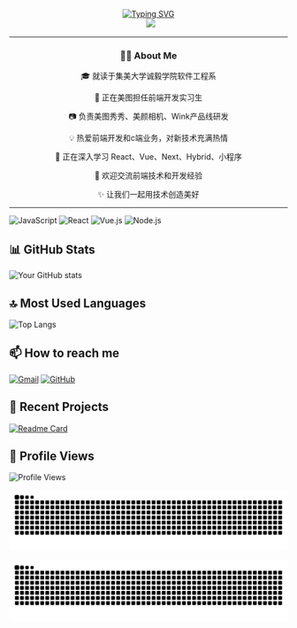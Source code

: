<div align="center">
    <a href="https://git.io/typing-svg">
        <img src="https://readme-typing-svg.herokuapp.com?font=Fira+Code&size=40&pause=1000&center=true&vCenter=true&width=870&height=100&lines=Hello+World!+%F0%9F%91%8B+I'm+%E5%B0%8F%E5%BA%84zzz;A+Frontend+Developer+%26+Tech+Enthusiast+%F0%9F%8C%9F" alt="Typing SVG" />
    </a>
</div>

<div align="center">
    <img src="https://img.shields.io/badge/dynamic/json?logoColor=fff&logo=bilibili&color=000&labelColor=ff69b4&label=Bilibili&query=%24.data.totalSubs&suffix=%20Fans&url=https%3A%2F%2Fapi.spencerwoo.com%2Fsubstats%2F%3Fsource%3Dbilibili%26queryKey%3D你的B站ID" alt="">
    <img src="https://img.shields.io/badge/dynamic/json?logoColor=fff&logo=Github&color=000&labelColor=666&label=Github&query=%24.data.totalSubs&suffix=%20followers&url=https%3A%2F%2Fapi.spencerwoo.com%2Fsubstats%2F%3Fsource%3Dgithub%26queryKey%3DJiMei-University-Zhuang" alt="">
    <img src="https://komarev.com/ghpvc/?username=JiMei-University-Zhuang&&style=flat-square">
</div>

<hr>

<div align="center">

<h3>👨‍💻 About Me</h3>
<p>🎓 就读于集美大学诚毅学院软件工程系</p>
<p>💼 正在美图担任前端开发实习生</p>
<p>📷 负责美图秀秀、美颜相机、Wink产品线研发</p>
<p>💡 热爱前端开发和c端业务，对新技术充满热情</p>
<p>🌱 正在深入学习 React、Vue、Next、Hybrid、小程序</p>
<p>💬 欢迎交流前端技术和开发经验</p>
<p>✨ 让我们一起用技术创造美好</p>
<hr>

</div>

![JavaScript](https://img.shields.io/badge/-JavaScript-F7DF1E?style=flat-square&logo=javascript&logoColor=black)
![React](https://img.shields.io/badge/-React-61DAFB?style=flat-square&logo=react&logoColor=black)
![Vue.js](https://img.shields.io/badge/-Vue.js-4FC08D?style=flat-square&logo=vue.js&logoColor=white)
![Node.js](https://img.shields.io/badge/-Node.js-339933?style=flat-square&logo=node.js&logoColor=white)

## 📊 GitHub Stats

![Your GitHub stats](https://github-readme-stats.vercel.app/api?username=你的用户名&show_icons=true&theme=radical)

## 🔝 Most Used Languages

![Top Langs](https://github-readme-stats.vercel.app/api/top-langs/?username=你的用户名&layout=compact&theme=radical)

## 📫 How to reach me

[![Gmail](https://img.shields.io/badge/-Gmail-D14836?style=flat-square&logo=gmail&logoColor=white)](mailto:你的邮箱)
[![GitHub](https://img.shields.io/badge/-GitHub-181717?style=flat-square&logo=github)](https://github.com/你的用户名)

## 🎯 Recent Projects

[![Readme Card](https://github-readme-stats.vercel.app/api/pin/?username=你的用户名&repo=项目名称)](https://github.com/你的用户名/项目名称)

## 🌟 Profile Views

![Profile Views](https://komarev.com/ghpvc/?username=你的用户名&color=brightgreen)

<!-- 添加一个有趣的 snake 贪吃蛇动画 -->


<picture>
  <source media="(prefers-color-scheme: dark)" srcset="https://raw.githubusercontent.com/JiMei-University-Zhuang/JiMei-University-Zhuang/output/github-contribution-grid-snake-dark.svg" />
  <source media="(prefers-color-scheme: light)" srcset="https://raw.githubusercontent.com/JiMei-University-Zhuang/JiMei-University-Zhuang/output/github-contribution-grid-snake.svg" />
  <img alt="github-snake" src="https://raw.githubusercontent.com/JiMei-University-Zhuang/JiMei-University-Zhuang/output/github-contribution-grid-snake.svg" />
</picture>

![Snake animation](https://github.com/JiMei-University-Zhuang/JiMei-University-Zhuang/blob/output/github-contribution-grid-snake.svg)
